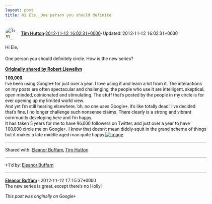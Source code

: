 ```yaml
---
layout: post
title: Hi Ele,_One person you should definite
---
```


<html><head><meta charset="utf-8"><title>Hi Ele,&lt;br&gt;&lt;br&gt;One person you should definitely circle. How is the new series?</title><style>body {font: 11pt Roboto, Arial, sans-serif; max-width: 640px; margin: 24px;}.author-photo {border-radius: 50%; margin-right: 10px; width: 40px;}.author {font-weight: 500;}.main-content {margin: 15px 0 15px;}.post-title {font-weight: bold;}.location {display: block; margin-top: 15px;}.location img {float: left; margin-right: 5px; width: 20px;}.media-link {display: inline-block; max-width: 100%; vertical-align: top;}.media-link p {margin-top: 5px; max-height: 4em; overflow: scroll;}.media {max-height: 100vh; max-width: 100%;}.video-placeholder {background: black; display: flex; height: 300px; max-width: 100%; width: 640px;}.play-icon {border-bottom: 30px solid transparent; border-left: 50px solid white; border-top: 30px solid transparent; color: white; margin: auto;}.album {max-height: 800px; overflow: scroll; width: calc(100vw - 48px);}.album .media-link {margin-right: 5px; max-width: 250px;}.album .media {max-height: 250px;}.link-embed {border-top: 1px solid lightgrey; display: block; margin-top: 20px;}.link-embed img {max-width: 100%;}.inline-link-embed {display: block;}.inline-link-embed img {vertical-align: middle;}.link-title {display: inline-block; font-size: medium; font-weight: 300; padding-left: 1em;}.reshare-attribution {display: block; font-weight: bold; margin-bottom: 10px;}.poll-image {margin-bottom: 5px; max-height: 300px; max-width: 500px;}.poll-choice {align-items: center; display: flex; margin-bottom: 5px; max-width: 500px;}.poll-choice-percentage {background-color: lightblue; height: 100%; left: 0; position: absolute; z-index: -1;}.poll-choice-selected {margin-right: 5px;}.poll-choice-results {border: 1px solid lightgray; border-radius: 5px; display: flex; line-height: 40px; overflow: hidden; padding: 0 8px; position: relative;}.poll-choice-results, .poll-choice-description {flex-grow: 1; margin-right: 10px;}.poll-choice-image {width: 100%;}.poll-choice-image, .poll-choice-image img {max-height: 40px; max-width: 100px;}.poll-choice-votes {max-height: 100px; overflow: auto;}.plus-entity-embed {color: black; display: block; text-decoration: none;}.plus-entity-embed-cover-photo {max-height: 300px; max-width: 100%;}.plus-entity-embed-info {padding: 0 1em 1em;}.plus-entity-embed-info h2 {font-weight: 500; margin: 10px 0;}.plus-entity-embed-info p {font-size: small; margin: 0;}.collection-owner-avatar {border-radius: 50%; border: 2px solid white; height: 40px; margin-top: -22px;}.visibility {padding: 1em 0; border-top: 1px solid grey;}.post-activity {padding: 1em 0; border-top: 1px solid grey;}.comments {border-top: 1px solid gray; padding-top: 1em;}.comment + .comment {margin-top: 1em;}.comment .media-link, .comment .inline-link-embed {margin-top: 5px;}</style></head><body><div style="margin-bottom:1em;"><div style="display:flex; align-items:center"><img class="author-photo" src="https://lh4.googleusercontent.com/-epo4ZZKNqEw/AAAAAAAAAAI/AAAAAAAAVSU/qu3LpcHEnoQ/s64-c/photo.jpg" alt="Tim Hutton"><a href="https://plus.google.com/+TimHutton" target="_blank" class="author">Tim Hutton</a> - <a target="_blank" href="https://plus.google.com/+TimHutton/posts/jGPnnnf8RcN">2012-11-12 16:02:31+0000</a><span> - Updated: 2012-11-12 16:02:31+0000</span></div><div class="main-content">Hi Ele,<br><br>One person you should definitely circle. How is the new series?</div><div><a target="_blank" href="https://plus.google.com/+RobertLlewellyn/posts/i2Cp2C85i7L" class="reshare-attribution">Originally shared by Robert Llewellyn</a><b>100,000</b><br>I&#39;ve been using Google+ for just over a year. I love using it and learn a lot from it. The interactions on my posts are often spectacular and challenging, the people who use it are intelligent, skeptical, open minded, opinionated and stimulating. The stuff that&#39;s posted by the people in my circle is for ever opening up my limited world view. <br>And yet I&#39;m still hearing elsewhere, &#39;oh, no one uses Google+, it&#39;s like totally dead.&#39; I&#39;ve decided that&#39;s fine, I no longer challenge such nonsense claims. There clearly is a strong and vibrant community developing here and I&#39;m happy.<br>It has taken 5 years for me to have 96,000 followers on Twitter, and just over a year to have 100,000 circle me on Google+. I know that doesn&#39;t mean diddly-squit in the grand scheme of things but it makes a late middle aged man quite happy.<a href="https://lh6.googleusercontent.com/-PHEYNcsVeEc/UJan1OjDPvI/AAAAAAAAHo0/mv7LsHgx-t0/w288-h288/happy-bobby.jpg" target="_blank" class="media-link"><img src="https://lh6.googleusercontent.com/-PHEYNcsVeEc/UJan1OjDPvI/AAAAAAAAHo0/mv7LsHgx-t0/w288-h288/happy-bobby.jpg" alt="Image" class="media"></a></div></div><div class="visibility">Shared with: <a href="https://plus.google.com/102687864160986166290">Eleanor Buffam</a>, <a href="https://plus.google.com/110214848059767137292">Tim Hutton</a></div><div class="post-activity"><div class="plus-oners">+1'd by: <a href="https://plus.google.com/102687864160986166290">Eleanor Buffam</a></div></div><div class="comments"><div class="comment"><a target="_blank" href="https://plus.google.com/102687864160986166290" class="author">Eleanor Buffam</a><span class="time"> - 2012-11-12 17:15:37+0000</span><div class="comment-content">The new series is great, except there&#39;s no Holly!</div></div></div></body></html>

<i>This post was originally on Google+</i>